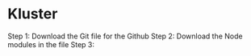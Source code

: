 # Kluster

Step 1: Download the Git file for the Github
Step 2: Download the Node modules in the file
Step 3: 
